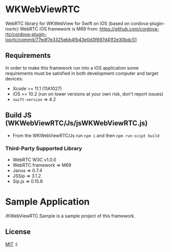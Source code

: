 # WKWebViewRTC
WebRTC library for WKWebView for Swift on iOS (based on cordova-plugin-iosrtc)
WebRTC iOS framework is M69 from: https://github.com/cordova-rtc/cordova-plugin-iosrtc/commit/77edf7e3325ebb4fb43e0d3f697d41f2e30bdc51


## Requirements

In order to make this framework run into a iOS application some requirements must be satisfied in both development computer and target devices:

* Xcode >= 11.1 (11A1027)
* iOS >= 10.2 (run on lower versions at your own risk, don't report issues)
* `swift-version` => 4.2

## Build JS (WKWebViewRTC/Js/jsWKWebViewRTC.js)

* From the WKWebViewRTC/Js run `npm i` and then `npm run-scipt build`

### Third-Party Supported Library

* WebRTC W3C v1.0.0
* WebRTC.framework => M69
* Janus => 0.7.4
* JSSip => 3.1.2
* Sip.js => 0.15.6

# Sample Application

/KWebViewRTC.Sample is a sample project of this framework.

## License

[MIT](./LICENSE) :)
